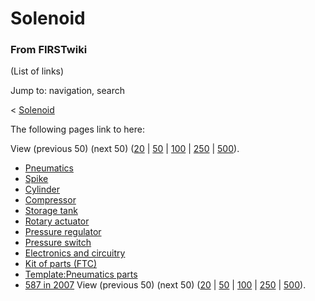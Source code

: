 # Solenoid

### From FIRSTwiki

(List of links)

Jump to: navigation, search

&lt; [Solenoid](/index.php?title=Solenoid&redirect=no "Solenoid" )  

The following pages link to here:

View (previous 50) (next 50)
([20](/index.php?title=Special:Whatlinkshere/Solenoid&limit=20&from=0
"Special:Whatlinkshere/Solenoid" ) |
[50](/index.php?title=Special:Whatlinkshere/Solenoid&limit=50&from=0
"Special:Whatlinkshere/Solenoid" ) |
[100](/index.php?title=Special:Whatlinkshere/Solenoid&limit=100&from=0
"Special:Whatlinkshere/Solenoid" ) |
[250](/index.php?title=Special:Whatlinkshere/Solenoid&limit=250&from=0
"Special:Whatlinkshere/Solenoid" ) |
[500](/index.php?title=Special:Whatlinkshere/Solenoid&limit=500&from=0
"Special:Whatlinkshere/Solenoid" )).

  * [Pneumatics](Pneumatics "Pneumatics" )
  * [Spike](spike-relay)
  * [Cylinder](Cylinder "Cylinder" )
  * [Compressor](Compressor "Compressor" )
  * [Storage tank](Storage_tank "Storage tank" )
  * [Rotary actuator](Rotary_actuator "Rotary actuator" )
  * [Pressure regulator](Pressure_regulator "Pressure regulator" )
  * [Pressure switch](Pressure_switch "Pressure switch" )
  * [Electronics and circuitry](Electronics_and_circuitry "Electronics and circuitry" )
  * [Kit of parts (FTC)](Kit_of_parts_%28FTC%29 "Kit of parts \(FTC\)" )
  * [Template:Pneumatics parts](Template:Pneumatics_parts "Template:Pneumatics parts" )
  * [587 in 2007](587_in_2007 "587 in 2007" )
View (previous 50) (next 50)
([20](/index.php?title=Special:Whatlinkshere/Solenoid&limit=20&from=0
"Special:Whatlinkshere/Solenoid" ) |
[50](/index.php?title=Special:Whatlinkshere/Solenoid&limit=50&from=0
"Special:Whatlinkshere/Solenoid" ) |
[100](/index.php?title=Special:Whatlinkshere/Solenoid&limit=100&from=0
"Special:Whatlinkshere/Solenoid" ) |
[250](/index.php?title=Special:Whatlinkshere/Solenoid&limit=250&from=0
"Special:Whatlinkshere/Solenoid" ) |
[500](/index.php?title=Special:Whatlinkshere/Solenoid&limit=500&from=0
"Special:Whatlinkshere/Solenoid" )).

